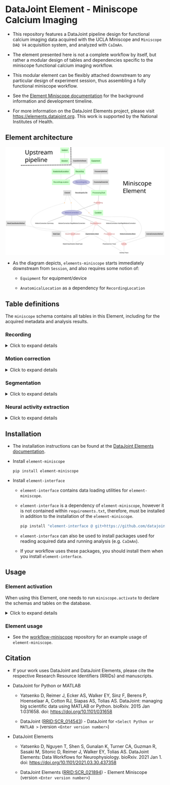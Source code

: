 # DataJoint Element - Miniscope Calcium Imaging

+ This repository features a DataJoint pipeline design for functional calcium imaging 
data acquired with the UCLA Miniscope and `Miniscope DAQ V4` acquisition system, and 
analyzed with `CaImAn`.

+ The element presented here is not a complete workflow by itself,
 but rather a modular design of tables and dependencies specific to the miniscope 
 functional calcium imaging workflow.

+ This modular element can be flexibly attached downstream to any particular design of 
experiment session, thus assembling a fully functional miniscope workflow.

+ See the [Element Miniscope documentation](
    https://elements.datajoint.org/description/miniscope/) for the background 
    information and development timeline.

+ For more information on the DataJoint Elements project, please visit 
https://elements.datajoint.org.  This work is supported by the National Institutes of 
Health.

## Element architecture

![element miniscope diagram](images/attached_miniscope_element.svg)

+ As the diagram depicts, `elements-miniscope` starts immediately downstream from `Session`, and also requires some notion of:

    + `Equipment` for equipment/device

    + `AnatomicalLocation` as a dependency for `RecordingLocation`

## Table definitions

The `miniscope` schema contains all tables in this Element, including for the 
acquired metadata and analysis results.

### Recording

<details>
<summary>Click to expand details</summary>

+ A `Session` (more specifically an experimental session) may have multiple recordings, 
where each recording describes a complete 3D dataset (i.e. 2d image over time) from one 
recording session, typically from the moment of pressing the start button to pressing 
the stop button.

+ `Recording` - table containing information about the equipment used 
(e.g. the acquisition hardware information)

+ `RecordingInfo` - metadata about this recording from the Miniscope DAQ software 
(e.g. frame rate, number of channels, frames, etc.)

</details>

### Motion correction

<details>
<summary>Click to expand details</summary>

+ `MotionCorrection` - motion correction information performed on a recording

+ `MotionCorrection.RigidMotionCorrection` - details of the rigid motion correction 
(e.g. shifting in x, y)

+ `MotionCorrection.NonRigidMotionCorrection` and `MotionCorrection.Block` tables are 
used to describe the non-rigid motion correction.

+ `MotionCorrection.Summary` - summary images after motion correction 
(e.g. average image, correlation image, etc.)

</details>

### Segmentation

<details>
<summary>Click to expand details</summary>

+ `Segmentation` - table specifies the segmentation step and its outputs, following the
 motion correction step.

+ `Segmentation.Mask` - image mask for the segmented region of interest

+ `MaskClassification` - classification of `Segmentation.Mask` into a type
 (e.g. soma, axon, dendrite, artifact, etc.)

</details>

### Neural activity extraction

<details>
<summary>Click to expand details</summary>

+ `Fluorescence` - fluorescence traces extracted from each `Segmentation.Mask`

+ `ActivityExtractionMethod` - activity extraction method (e.g. deconvolution) applied
 on the fluorescence trace

+ `Activity` - computed neuronal activity trace from fluorescence trace (e.g. spikes)

</details>

## Installation

+ The installation instructions can be found at the
[DataJoint Elements documentation](https://elements.datajoint.org/usage/install/).

+ Install `element-miniscope`
     ```
     pip install element-miniscope
     ```

+ Install `element-interface`

     + `element-interface` contains data loading utilities for `element-miniscope`.

     + `element-interface` is a dependency of `element-miniscope`, however it is not contained within `requirements.txt`, therefore, must be installed in addition to the installation of the `element-miniscope`.
        ```bash
        pip install "element-interface @ git+https://github.com/datajoint/element-interface"
        ```

     + `element-interface` can also be used to install packages used for reading acquired data and running analysis (e.g. `CaImAn`).

     + If your workflow uses these packages, you should install them when you install `element-interface`.

## Usage

### Element activation

When using this Element, one needs to run `miniscope.activate` to declare the schemas 
and tables on the database.

<details>
<summary>Click to expand details</summary>

To activate `element-miniscope`, ones need to provide:

1. Schema names
    + schema name for the miniscope module

2. Upstream tables
    + Session table: A set of keys identifying a recording session (see [Element-Session](https://github.com/datajoint/element-session)).
    + Equipment table: A reference table for Recording, specifying the equipment used for the acquisition (see [example pipeline](https://github.com/datajoint/workflow-miniscope/blob/main/workflow_miniscope/pipeline.py)).
    + AnatomicalLocation table: A reference table for RecordingLocation, specifying 
     the brain location where the recording is acquired

3. Utility functions. See [example definitions here](https://github.com/datajoint/workflow-miniscope/blob/main/workflow_miniscope/paths.py).
    + get_miniscope_root_data_dir(): Returns your root data directory.
    + get_session_directory(): Returns the path of the session data relative to the 
    root directory.

For more details, check the docstring of `element-miniscope`:
```python
    help(miniscope.activate)
```

</details>

### Element usage

+ See the [workflow-miniscope](https://github.com/datajoint/workflow-miniscope) 
repository for an example usage of `element-miniscope`.

## Citation

+ If your work uses DataJoint and DataJoint Elements, please cite the respective Research Resource Identifiers (RRIDs) and manuscripts.

+ DataJoint for Python or MATLAB
    + Yatsenko D, Reimer J, Ecker AS, Walker EY, Sinz F, Berens P, Hoenselaar A, Cotton RJ, Siapas AS, Tolias AS. DataJoint: managing big scientific data using MATLAB or Python. bioRxiv. 2015 Jan 1:031658. doi: https://doi.org/10.1101/031658

    + DataJoint ([RRID:SCR_014543](https://scicrunch.org/resolver/SCR_014543)) - DataJoint for `<Select Python or MATLAB >` (version `<Enter version number>`)

+ DataJoint Elements
    + Yatsenko D, Nguyen T, Shen S, Gunalan K, Turner CA, Guzman R, Sasaki M, Sitonic D, Reimer J, Walker EY, Tolias AS. DataJoint Elements: Data Workflows for Neurophysiology. bioRxiv. 2021 Jan 1. doi: https://doi.org/10.1101/2021.03.30.437358

    + DataJoint Elements ([RRID:SCR_021894](https://scicrunch.org/resolver/SCR_021894)) - Element Miniscope (version `<Enter version number>`)
